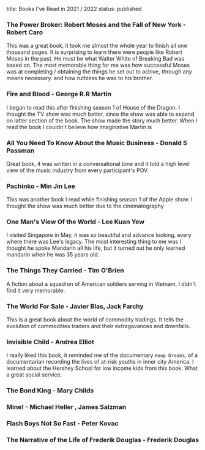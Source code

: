 title: Books I've Read in 2021 / 2022
status: published


### The Power Broker: Robert Moses and the Fall of New York - Robert Caro
This was a great book, it took me almost the whole year to finish all one thousand pages. It is surprising to learn there were people like Robert Moses in the past. He must be what Walter White of Breaking Bad was based on. The most memorable thing for me was how successful Moses was at completing / obtaining the things he set out to achive, through any means necessary. and how ruthless he was to his brother. 

### Fire and Blood - George R.R Martin 
I began to read this after finishing season 1 of House of the Dragon. I thought the TV show was much better, since the show was able to expand on latter section of the book. The show made the story much better. When I read the book I couldn't believe how imaginative Martin is 

### All You Need To Know About the Music Business - Donald S Passman
Great book, it was written in a conversational tone and it told a high level view of the music industry from every participant's POV. 

### Pachinko - Min Jin Lee
This was another book I read while finishing season 1 of the Apple show. I thought the show was much better due to the cinematography 

### One Man's View Of the World - Lee Kuan Yew
I visited Singapore in May, it was so beautiful and advance looking, every where there was Lee's legacy. The most interesting thing to me was I thought he spoke Mandarin all his life, but it turned out he only learned mandarin when he was 35 years old. 

### The Things They Carried - Tim O'Brien
A fiction about a squadron of American soldiers serving in Vietnam, I didn't find it very memorable. 

### The World For Sale - Javier Blas, Jack Farchy
This is a great book about the world of commodity tradings. It tells the evolution of commodities traders and their extragavances and downfalls. 

### Invisible Child - Andrea Elliot
I really liked this book, it reminded me of the documentary `Hoop Dreams`, of a documentarian recording the lives of at-risk youths in inner city America. I learned about the Hershey School for low income kids from this book. What a great social service. 

### The Bond King - Mary Childs

### Mine! - Michael Heller , James Salzman 

### Flash Boys Not So Fast - Peter Kovac

### The Narrative of the Life of Frederik Douglas - Frederik Douglas